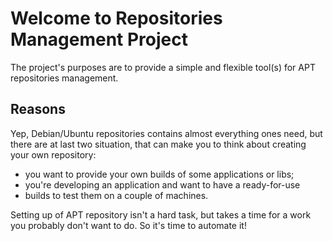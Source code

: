 # Welcome to Repositories Management Project

The project's purposes are to provide a simple and flexible tool(s)
for APT repositories management.

## Reasons

Yep, Debian/Ubuntu repositories contains almost everything ones need,
but there are at last two situation, that can make you to think about
creating your own repository:

* you want to provide your own builds of some applications or libs;
* you're developing an application and want to have a ready-for-use
* builds to test them on a couple of machines.

Setting up of APT repository isn't a hard task, but takes a time for a
work you probably don't want to do. So it's time to automate it!

